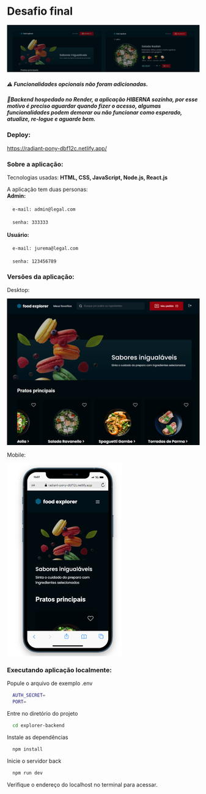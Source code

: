 <h1> Desafio final </h1>
<img src=.\imgs-readme\header.png>
<h5>⚠ Funcionalidades opcionais não foram adicionadas.</h5>
<h5>🔴Backend hospedado no Render, a aplicação HIBERNA sozinha, por esse motivo é preciso aguardar quando fizer o acesso, algumas funcionalidades podem demorar ou não funcionar como esperado, atualize, re-logue e aguarde bem.</h5>
 

<h3><strong>Deploy:</strong></h3>
<a href="https://radiant-pony-dbf12c.netlify.app/"><p>https://radiant-pony-dbf12c.netlify.app/</p></a>

<h3><strong>Sobre a aplicação:</strong></h3>
<p>Tecnologias usadas: <strong>HTML, CSS, JavaScript, Node.js, React.js</strong></p>
<p>A aplicação tem duas personas: <br><strong>Admin:</strong><br>
<code>
  e-mail: admin@legal.com<br>
  senha: 333333
</code><br>
<strong>Usuário:</strong><br>
<code>
  e-mail: jurema@legal.com<br>
  senha: 123456789
</code>
</p>

<h3><strong>Versões da aplicação:</strong></h3>
<p>Desktop:</p>
<img src=.\imgs-readme\desktop.png width="600px">
<p>Mobile:</p>
<img src=.\imgs-readme\mobile.png width="300px">


<h3><strong>Executando aplicação localmente:</strong></h3>

Popule o arquivo de exemplo .env

```bash
  AUTH_SECRET=
  PORT=
```

Entre no diretório do projeto

```bash
  cd explorer-backend
```

Instale as dependências

```bash
  npm install
```

Inicie o servidor back

```bash
  npm run dev
```
Verifique o endereço do localhost no terminal para acessar.

